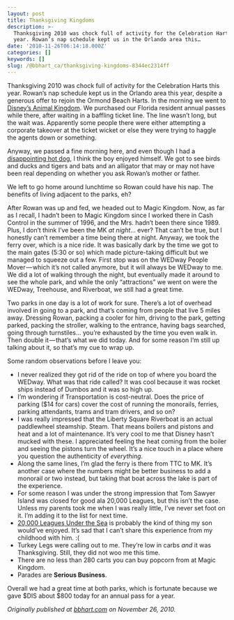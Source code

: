 ```yaml
---
layout: post
title: Thanksgiving Kingdoms
description: >-
  Thanksgiving 2010 was chock full of activity for the Celebration Harts this
  year. Rowan’s nap schedule kept us in the Orlando area this…
date: '2010-11-26T06:14:18.000Z'
categories: []
keywords: []
slug: /@bbhart_ca/thanksgiving-kingdoms-8344ec2314ff
---
```


Thanksgiving 2010 was chock full of activity for the Celebration Harts this year. Rowan’s nap schedule kept us in the Orlando area this year, despite a generous offer to rejoin the Ormond Beach Harts. In the morning we went to [Disney’s Animal Kingdom](http://disneyworld.disney.go.com/parks/animal-kingdom/). We purchased our Florida resident annual passes while there, after waiting in a baffling ticket line. The line wasn’t long, but the wait was. Apparently some people there were either attempting a corporate takeover at the ticket wicket or else they were trying to haggle the agents down or something.

Anyway, we passed a fine morning here, and even though I had a [disappointing hot dog](http://www.flickr.com/photos/brianhart/5207930917/), I think the boy enjoyed himself. We got to see birds and ducks and tigers and bats and an alligator that may or may not have been real depending on whether you ask Rowan’s mother or father.

We left to go home around lunchtime so Rowan could have his nap. The benefits of living adjacent to the parks, eh?

After Rowan was up and fed, we headed out to Magic Kingdom. Now, as far as I recall, I hadn’t been to Magic Kingdom since I worked there in Cash Control in the summer of 1996, and the Mrs. hadn’t been there since 1989. Plus, I don’t think I’ve been the MK _at night_… ever? That can’t be true, but I honestly can’t remember a time being there at night. Anyway, we took the ferry over, which is a nice ride. It was basically dark by the time we got to the main gates (5:30 or so) which made picture-taking difficult but we managed to squeeze out a few. First stop was on the WEDway People Mover — which it’s not called anymore, but it will always be WEDway to me. We did a lot of walking through the night, but eventually made it around to see the whole park, and while the only “attractions” we went on were the WEDway, Treehouse, and Riverboat, we still had a great time.

Two parks in one day is a lot of work for sure. There’s a lot of overhead involved in going to a park, and that’s coming from people that live 5 miles away. Dressing Rowan, packing a cooler for him, driving to the park, getting parked, packing the stroller, walking to the entrance, having bags searched, going through turnstiles… you’re exhausted by the time you even walk in. Then double it — that’s what we did today. And for some reason I’m still up talking about it, so that’s my cue to wrap up.

Some random observations before I leave you:

*   I never realized they got rid of the ride on top of where you board the WEDway. What was that ride called? It was cool because it was rocket ships instead of Dumbos and it was so high up.
*   I’m wondering if Transportation is cost-neutral. Does the price of parking ($14 for cars) cover the cost of running the monorails, ferries, parking attendants, trams and tram drivers, and so on?
*   I was really impressed that the Liberty Square Riverboat is an actual paddlewheel steamship. Steam. That means boilers and pistons and heat and a lot of maintenance. It’s very cool to me that Disney hasn’t mucked with these. I appreciated feeling the heat coming from the boiler and seeing the pistons turn the wheel. It’s a nice touch in a place where you question the authenticity of _everything_.
*   Along the same lines, I’m glad the ferry is there from TTC to MK. It’s another case where the numbers might be better business to add a monorail or two instead, but taking that boat across the lake is part of the experience.
*   For some reason I was under the strong impression that Tom Sawyer Island was closed for good ala 20,000 Leagues, but this isn’t the case. Unless my parents took me when I was really little, I’ve never set foot on it. I’m adding it to the list for next time.
*   [20,000 Leagues Under the Sea](http://en.wikipedia.org/wiki/20,000_Leagues_Under_the_Sea:_Submarine_Voyage) is probably the kind of thing my son would’ve enjoyed. It’s sad that I can’t share this experience from my childhood with him. :(
*   Turkey Legs were calling out to me. They’re low in carbs _and_ it was Thanksgiving. Still, they did not woo me this time.
*   There are no less than 280 carts you can buy popcorn from at Magic Kingdom.
*   Parades are **Serious Business**.

Overall we had a great time at both parks, which is fortunate because we gave $DIS about $800 today for an annual pass for a year.

_Originally published at_ [_bbhart.com_](https://bbhart.com/thanksgiving-kingdoms-4699c212520) _on November 26, 2010._
